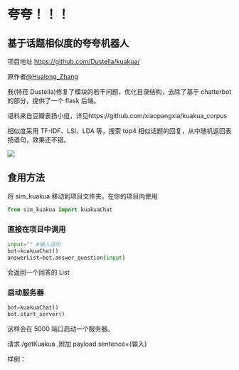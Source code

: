# 夸夸！！！

## 基于话题相似度的夸夸机器人

项目地址 https://github.com/Dustella/kuakua/

原作者[@Hualong_Zhang](https://github.com/xiaopangxia)

我(特菈 Dustella)修复了模块的若干问题，优化目录结构，去除了基于 chatterbot 的部分，提供了一个 flask 后端。

语料来自豆瓣表扬小组，详见https://github.com/xiaopangxia/kuakua_corpus

相似度采用 TF-IDF、LSI、LDA 等，搜索 top4 相似话题的回复，从中随机返回表扬语句，效果还不错。

![](https://raw.githubusercontent.com/xiaopangxia/kuakua_robot/master/image/kukua_2.PNG)

## 食用方法

将 sim_kuakua 移动到项目文件夹，在你的项目内使用

```Python
from sim_kuakua import kuakuaChat
```

### 直接在项目中调用

```Python
input="" #输入语句
bot=kuakuaChat()
answerList=bot.answer_question(input)
```

会返回一个回答的 List

### 启动服务器

```Python
bot=kuakuaChat()
bot.start_server()
```

这样会在 5000 端口启动一个服务器。

请求 /getKuakua ,附加 payload sentence={输入}

样例：
